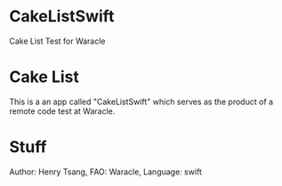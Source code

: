 # CakeListSwift
Cake List Test for Waracle

# Cake List

This is a an app called "CakeListSwift" which serves as the product of a remote code test at Waracle.

# Stuff

Author: Henry Tsang,
FAO: Waracle,
Language: swift
